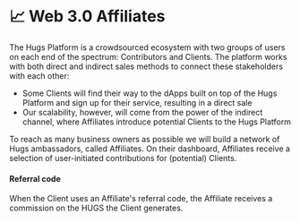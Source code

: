 # 📈 Web 3.0 Affiliates

The Hugs Platform is a crowdsourced ecosystem with two groups of users on each end of the spectrum: Contributors and Clients. The platform works with both direct and indirect sales methods to connect these stakeholders with each other:

* Some Clients will find their way to the dApps built on top of the Hugs Platform and sign up for their service, resulting in a direct sale
* Our scalability, however, will come from the power of the indirect channel, where Affiliates introduce potential Clients to the Hugs Platform

To reach as many business owners as possible we will build a network of Hugs ambassadors, called Affiliates. On their dashboard, Affiliates receive a selection of user-initiated contributions for (potential) Clients.

#### Referral code

When the Client uses an Affiliate's referral code, the Affiliate receives a commission on the HUGS the Client generates.
